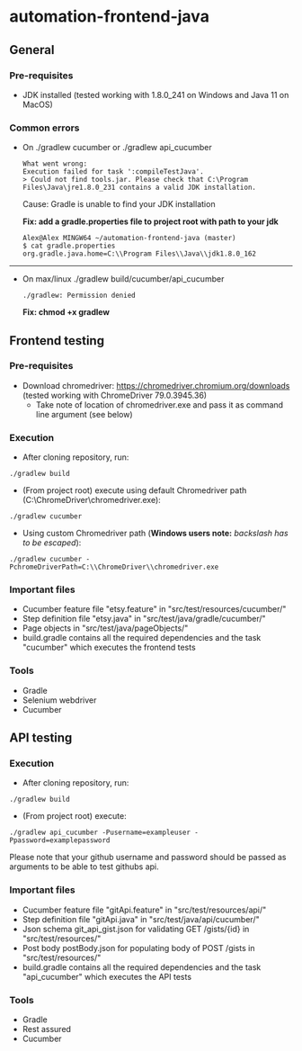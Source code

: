 # automation-frontend-java

## General

### Pre-requisites
- JDK installed (tested working with 1.8.0_241 on Windows and Java 11 on MacOS)

### Common errors
- On ./gradlew cucumber or ./gradlew api_cucumber
  ```
  What went wrong:
  Execution failed for task ':compileTestJava'.
  > Could not find tools.jar. Please check that C:\Program Files\Java\jre1.8.0_231 contains a valid JDK installation.
  ```
  Cause: Gradle is unable to find your JDK installation

  **Fix: add a gradle.properties file to project root with path to your jdk**
  ```shell
  Alex@Alex MINGW64 ~/automation-frontend-java (master)
  $ cat gradle.properties
  org.gradle.java.home=C:\\Program Files\\Java\\jdk1.8.0_162
  ```
___
- On max/linux ./gradlew build/cucumber/api_cucumber
  ```
  ./gradlew: Permission denied
  ```
  **Fix: chmod +x gradlew**

## Frontend testing

### Pre-requisites
- Download chromedriver: https://chromedriver.chromium.org/downloads (tested working with ChromeDriver 79.0.3945.36)
  - Take note of location of chromedriver.exe and pass it as command line argument (see below)
### Execution
- After cloning repository, run:
```
./gradlew build 
```
- (From project root) execute using default Chromedriver path (C:\ChromeDriver\chromedriver.exe):
```
./gradlew cucumber
```
- Using custom Chromedriver path (**Windows users note:** *backslash has to be escaped*):
```
./gradlew cucumber -PchromeDriverPath=C:\\ChromeDriver\\chromedriver.exe
```
### Important files
- Cucumber feature file "etsy.feature" in "src/test/resources/cucumber/"
- Step definition file "etsy.java" in "src/test/java/gradle/cucumber/"
- Page objects in "src/test/java/pageObjects/"
- build.gradle contains all the required dependencies and the task "cucumber" which executes the frontend tests

### Tools
- Gradle
- Selenium webdriver
- Cucumber

## API testing

### Execution
- After cloning repository, run:
```
./gradlew build 
```
- (From project root) execute:
```
./gradlew api_cucumber -Pusername=exampleuser -Ppassword=examplepassword
```
Please note that your github username and password should be passed as arguments to be able to test githubs api.

### Important files
- Cucumber feature file "gitApi.feature" in "src/test/resources/api/"
- Step definition file "gitApi.java" in "src/test/java/api/cucumber/"
- Json schema git_api_gist.json for validating GET /gists/{id} in "src/test/resources/"
- Post body postBody.json for populating body of POST /gists in "src/test/resources/"
- build.gradle contains all the required dependencies and the task "api_cucumber" which executes the API tests

### Tools
- Gradle
- Rest assured
- Cucumber
